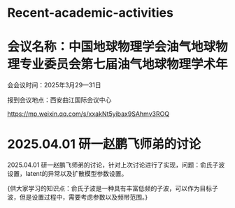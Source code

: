 # Recent-academic-activities
# 会议名称：中国地球物理学会油气地球物理专业委员会第七届油气地球物理学术年

会会议时间：2025年3月29—31日

报到会议地点：西安曲江国际会议中心

https://mp.weixin.qq.com/s/xxakNt5yibax9SAhmv3ROQ

# 2025.04.01 研一赵鹏飞师弟的讨论
2025.04.01 研一赵鹏飞师弟的讨论，针对上次讨论进行了实现，问题：俞氏子波设置，latent的异常以及扩散模型参数设置。

{供大家学习的知识点：俞氏子波是一种具有丰富低频的子波，可以作为目标子波，但是设置过程中，需要考虑参数以及频带范围。}
